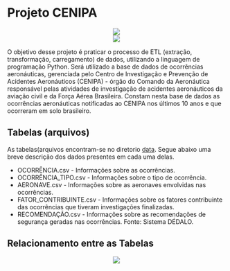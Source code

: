 # Projeto CENIPA

<p align="center">
<img src="https://raw.githubusercontent.com/elladarte/Python_Pandas/main/pandas.svg"/> </br>
<img src="https://img.shields.io/static/v1?label=Status&message=Em_andamento&color=yellow&style=for-the-badge"/>
</p>

O objetivo desse projeto é praticar o processo de ETL (extração, transformação, carregamento) de dados, utilizando a linguagem de programação Python. Será utilizado a base de dados de ocorrências aeronáuticas, gerenciada pelo Centro de Investigação e Prevenção de Acidentes Aeronáuticos (CENIPA) - órgão do Comando da Aeronáutica responsável pelas atividades de investigação de acidentes aeronáuticos da aviação civil e da Força Aérea Brasileira. Constam nesta base de dados as ocorrências aeronáuticas notificadas ao CENIPA nos últimos 10 anos e que ocorreram em solo brasileiro.

## Tabelas (arquivos)

As tabelas(arquivos encontram-se no diretorio [data](). Segue abaixo uma breve descrição dos dados presentes em cada uma delas.

- OCORRÊNCIA.csv - Informações sobre as ocorrências.
- OCORRÊNCIA_TIPO.csv - Informações sobre o tipo de ocorrência.
- AERONAVE.csv - Informações sobre as aeronaves envolvidas nas ocorrências.
- FATOR_CONTRIBUINTE.csv - Informações sobre os fatores contribuinte das ocorrências que tiveram investigações finalizadas.
- RECOMENDAÇÃO.csv - Informações sobre as recomendações de segurança geradas nas ocorrências.
Fonte: Sistema DÉDALO.

## Relacionamento entre as Tabelas

<p align="center">
<img src="https://raw.githubusercontent.com/elladarte/Python_Pandas/main/Projeto%20CENIPA/images/modelo_dados.png"/> </br>
</p>
